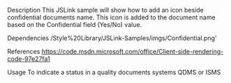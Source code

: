 
Description
This JSLink sample will show how to add an icon beside confidential documents name. 
This icon is added to the document name based on the Confidential field (Yes/No) value.

Dependencies
/Style%20Library/JSLink-Samples/imgs/Confidential.png' 

References
https://code.msdn.microsoft.com/office/Client-side-rendering-code-97e27fa1

Usage
To indicate a status in a quality documents systems QDMS or ISMS


